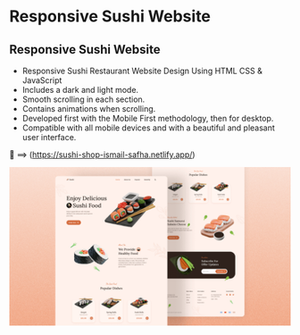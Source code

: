 # Responsive Sushi Website
## Responsive Sushi Website

- Responsive Sushi Restaurant Website Design Using HTML CSS & JavaScript
- Includes a dark and light mode.
- Smooth scrolling in each section.
- Contains animations when scrolling.
- Developed first with the Mobile First methodology, then for desktop.
- Compatible with all mobile devices and with a beautiful and pleasant user interface.

💙 ==> (https://sushi-shop-ismail-safha.netlify.app/)

![preview img](/preview.png)
